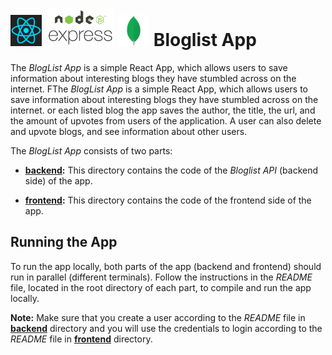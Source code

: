 <h1>
<img src="https://raw.githubusercontent.com/katerina-tziala/fullstackopen2019/master/documentation_images/react_logo.png" alt="react logo" width="50" height="50">
<img src="https://raw.githubusercontent.com/katerina-tziala/fullstackopen2019/master/documentation_images/node_express.png" alt="node express logo" width="auto" height="60">
<img src="https://raw.githubusercontent.com/katerina-tziala/fullstackopen2019/master/documentation_images/mongoDB_logo.png" alt="mongoDB logo" width="50" height="50">
Bloglist App<br/>
</h1>

The *BlogList App* is a simple React App, which allows users to save information about interesting blogs they have stumbled across on the internet. FThe *BlogList App* is a simple React App, which allows users to save information about interesting blogs they have stumbled across on the internet. or each listed blog the app saves the author, the title, the url, and the amount of upvotes from users of the application. A user can also delete and upvote blogs, and see information about other users.


The *BlogList App* consists of two parts:

* [**backend**](https://github.com/katerina-tziala/fullstackopen2019/tree/master/part5/bloglist/backend)**:** This directory contains the code of the *Bloglist API* (backend side) of the app. 

* [**frontend**](https://github.com/katerina-tziala/fullstackopen2019/tree/master/part5/bloglist/frontend)**:** This directory contains the code of the frontend side of the app.


## Running the App

To run the app locally, both parts of the app (backend and frontend) should run in parallel (different terminals). Follow the instructions in the *README* file, located in the root directory of each part, to compile and run the app locally.

**Note:** Make sure that you create a user according to the *README* file in [**backend**](https://github.com/katerina-tziala/fullstackopen2019/tree/master/part5/bloglist/backend) directory and you will use the credentials to login according to the *README* file in [**frontend**](https://github.com/katerina-tziala/fullstackopen2019/tree/master/part5/bloglist/frontend) directory.